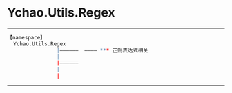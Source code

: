 # Ychao.Utils.Regex

---

```r
【namespace】 
  Ychao.Utils.Regex
                |——————  ———— *** 正则表达式相关
                |
                |—————— 
                |
                |

```

---